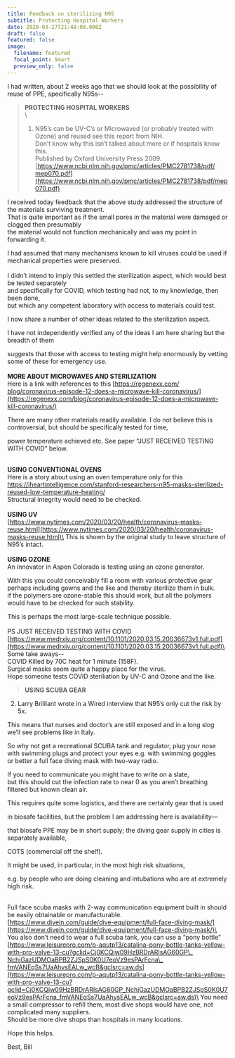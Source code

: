 ```yaml
---
title: Feedback on sterilizing N95
subtitle: Protecting Hospital Workers
date: 2020-03-27T21:48:00.000Z
draft: false
featured: false
image:
  filename: featured
  focal_point: Smart
  preview_only: false
---
```

I had written, about 2 weeks ago that we should look at the possibility of reuse of PPE, specifically N95s--

> **PROTECTING HOSPITAL WORKERS**\
> \
> 1) N95’s can be UV-C’s or Microwaved (or probably treated with Ozone) and reused see this report from NIH.\
> Don’t know why this isn’t talked about more or if hospitals know this.\
> Published by Oxford University Press 2009.\
> [https://www.ncbi.nlm.nih.gov/​pmc/articles/PMC2781738/pdf/​mep070.pdf](https://www.ncbi.nlm.nih.gov/pmc/articles/PMC2781738/pdf/mep070.pdf)

I received today feedback that the above study addressed the structure of the materials surviving treatment.\
That is quite important as if the small pores in the material were damaged or clogged then presumably\
the material would not function mechanically and was my point in forwarding it.

I had assumed that many mechanisms known to kill viruses could be used if mechanical properties were preserved.\
\
I didn’t intend to imply this settled the sterilization aspect, which would best be tested separately\
and specifically for COVID, which testing had not, to my knowledge, then been done,\
but which any competent laboratory with access to materials could test.

I now share a number of other ideas related to the sterilization aspect.

I have not independently verified any of the ideas I am here sharing but the breadth of them

suggests that those with access to testing might help enormously by vetting some of these for emergency use.\
\
**MORE ABOUT MICROWAVES AND STERILIZATION**\
Here is a link with references to this [https://regenexx.com/​blog/coronavirus-episode-12-​does-a-microwave-kill-​coronavirus/](https://regenexx.com/blog/coronavirus-episode-12-does-a-microwave-kill-coronavirus/)

There are many other materials readily available. I do not believe this is controversial, but should be specifically tested for time,

power temperature achieved etc. See paper “JUST RECEIVED TESTING WITH COVID” below.

\
**USING CONVENTIONAL OVENS**\
Here is a story about using an oven temperature only for this \
[https://iheartintelligence.​com/stanford-researchers-n95-​masks-sterilized-reused-low-​temperature-heating/](https://iheartintelligence.com/stanford-researchers-n95-masks-sterilized-reused-low-temperature-heating/)\
Structural integrity would need to be checked.\
\
**USING UV**\
[https://www.nytimes.com/2020/​03/20/health/coronavirus-​masks-reuse.html](https://www.nytimes.com/2020/03/20/health/coronavirus-masks-reuse.html)\
This is shown by the original study to leave structure of N95’s intact.\
\
**USING OZONE**\
An innovator in Aspen Colorado is testing using an ozone generator.

With this you could conceivably fill a room with various protective gear\
perhaps including gowns and the like and thereby sterilize them in bulk.\
if the polymers are ozone-stable this should work, but all the polymers would have to be checked for such stability.

This is perhaps the most large-scale technique possible.\
\
PS JUST RECEIVED TESTING WITH COVID\
[https://www.medrxiv.org/​content/10.1101/2020.03.15.​20036673v1.full.pdf](https://www.medrxiv.org/content/10.1101/2020.03.15.20036673v1.full.pdf)\
Some take aways--\
COVID Killed by 70C heat for 1 minute (158F).\
Surgical masks seem quite a happy place for the virus.\
Hope someone tests COVID steriliation by UV-C and Ozone and the like.

> **USING SCUBA GEAR**

2) Larry Brilliant wrote in a Wired interview that N95’s only cut the risk by 5x.

This means that nurses and doctor’s are still exposed and in a long slog we’ll see problems like in Italy.

So why not get a recreational SCUBA tank and regulator, plug your nose\
with swimming plugs and protect your eyes e.g. with swimming goggles\
or better a full face diving mask with two-way radio.

If you need to communicate you might have to write on a slate,\
but this should cut the infection rate to near 0 as you aren’t breathing filtered but known clean air.



This requires quite some logistics, and there are certainly gear that is used

in biosafe facilities, but the problem I am addressing here is availability—

that biosafe PPE may be in short supply; the diving gear supply in cities is separately available,

COTS (commercial off the shelf).

It might be used, in particular, in the most high risk situations,

e.g. by people who are doing cleaning and intubations who are at extremely high risk.

\
Full face scuba masks with 2-way communication equipment built in should be easily obtainable or manufacturable.\
[https://www.divein.com/guide/​dive-equipment/full-face-​diving-mask/](https://www.divein.com/guide/dive-equipment/full-face-diving-mask/)\
You also don’t need to wear a full scuba tank, you can use a “pony bottle”\
[https://www.leisurepro.com/p-​aqutp13/catalina-pony-bottle-​tanks-yellow-with-pro-valve-​13-cu?gclid=​Cj0KCQjw09HzBRDrARIsAG60GP\_​NchjGazUDMOaBPB2ZJSpS0K0U7eoVz​9esPArFcna\_​fmVANEqSs7UaAhysEALw_wcB&​gclsrc=aw.ds](https://www.leisurepro.com/p-aqutp13/catalina-pony-bottle-tanks-yellow-with-pro-valve-13-cu?gclid=Cj0KCQjw09HzBRDrARIsAG60GP_NchjGazUDMOaBPB2ZJSpS0K0U7eoVz9esPArFcna_fmVANEqSs7UaAhysEALw_wcB&gclsrc=aw.ds)\
You need a small compressor to refill them, most dive shops would have one, not complicated many suppliers.\
Should be more dive shops than hospitals in many locations.





Hope this helps.



Best, Bill